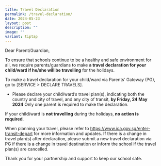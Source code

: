 ```yaml
---
title: Travel Declaration
permalink: /travel-declaration/
date: 2024-05-23
layout: post
description: ""
image: ""
variant: tiptap
---
```

<p>Dear Parent/Guardian,</p>
<p>To ensure that schools continue to be a healthy and safe environment for
all, we require parents/guardians to make <strong>a travel declaration for your child/ward if he/she will be travelling</strong> for
the holidays.</p>
<p>To make a travel declaration for your child/ward via Parents’ Gateway
(PG), go to [SERVICE &gt; DECLARE TRAVELS].</p>
<ul data-tight="true" class="tight">
<li>
<p>Please declare your child/ward’s travel plan(s), indicating both the country
and city of travel, and any city of transit, <strong>by Friday, 24 May 2024</strong> Only
one parent is required to make the declaration.</p>
</li>
</ul>
<p>If your child/ward is <strong>not travelling</strong> during the holidays, <strong>no action is required</strong>.</p>
<p>When planning your travel, please refer to <a href="https://www.ica.gov.sg/enter-transit-depart" rel="noopener noreferrer nofollow" target="_blank">https://www.ica.gov.sg/enter-transit-depart</a> for
more information and updates. If there is a change in travel plan(s) after
declaration, please submit a new travel declaration via PG if there is
a change in travel destination or inform the school if the travel plan(s)
are cancelled.</p>
<p>Thank you for your partnership and support to keep our school safe.</p>
<p></p>